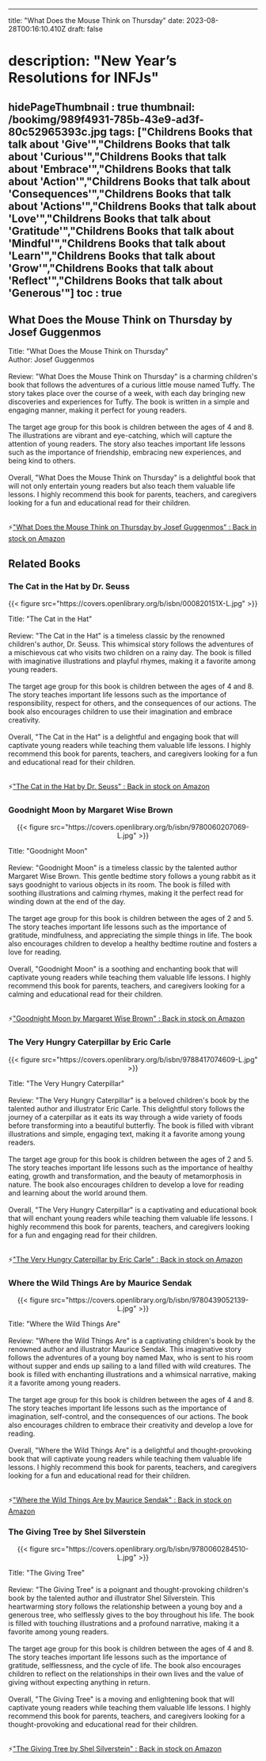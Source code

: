 
---
title: "What Does the Mouse Think on Thursday"
date: 2023-08-28T00:16:10.410Z
draft: false
# description: "New Year’s Resolutions for INFJs"
hidePageThumbnail : true
thumbnail: /bookimg/989f4931-785b-43e9-ad3f-80c52965393c.jpg
tags: ["Childrens Books that talk about 'Give'","Childrens Books that talk about 'Curious'","Childrens Books that talk about 'Embrace'","Childrens Books that talk about 'Action'","Childrens Books that talk about 'Consequences'","Childrens Books that talk about 'Actions'","Childrens Books that talk about 'Love'","Childrens Books that talk about 'Gratitude'","Childrens Books that talk about 'Mindful'","Childrens Books that talk about 'Learn'","Childrens Books that talk about 'Grow'","Childrens Books that talk about 'Reflect'","Childrens Books that talk about 'Generous'"]
toc : true
---
## What Does the Mouse Think on Thursday by Josef Guggenmos

Title: "What Does the Mouse Think on Thursday"</br>
Author: Josef Guggenmos</br></br>
Review: "What Does the Mouse Think on Thursday" is a charming children's book that follows the adventures of a curious little mouse named Tuffy. The story takes place over the course of a week, with each day bringing new discoveries and experiences for Tuffy. The book is written in a simple and engaging manner, making it perfect for young readers.</br></br>
The target age group for this book is children between the ages of 4 and 8. The illustrations are vibrant and eye-catching, which will capture the attention of young readers. The story also teaches important life lessons such as the importance of friendship, embracing new experiences, and being kind to others.</br></br>
Overall, "What Does the Mouse Think on Thursday" is a delightful book that will not only entertain young readers but also teach them valuable life lessons. I highly recommend this book for parents, teachers, and caregivers looking for a fun and educational read for their children.</br></br>

<p>⚡<a id="aflink" href="https://www.amazon.com/gp/search?ie=UTF8&tag=klayu00-20&linkCode=ur2&linkId=6639bed89a8ad8dd2705e40644eb43d3&camp=1789&creative=9325&index=books&keywords=What Does the Mouse Think on Thursday by Josef Guggenmos" class="one" target="_blank" title='"What Does the Mouse Think on Thursday by Josef Guggenmos" : Back in stock on Amazon'>"What Does the Mouse Think on Thursday by Josef Guggenmos" : Back in stock on Amazon</a></p>

## Related Books
### The Cat in the Hat by Dr. Seuss
<center>
{{< figure src="https://covers.openlibrary.org/b/isbn/000820151X-L.jpg" >}}
</center>

Title: "The Cat in the Hat"</br></br>
Review: "The Cat in the Hat" is a timeless classic by the renowned children's author, Dr. Seuss. This whimsical story follows the adventures of a mischievous cat who visits two children on a rainy day. The book is filled with imaginative illustrations and playful rhymes, making it a favorite among young readers.</br></br>
The target age group for this book is children between the ages of 4 and 8. The story teaches important life lessons such as the importance of responsibility, respect for others, and the consequences of our actions. The book also encourages children to use their imagination and embrace creativity.</br></br>
Overall, "The Cat in the Hat" is a delightful and engaging book that will captivate young readers while teaching them valuable life lessons. I highly recommend this book for parents, teachers, and caregivers looking for a fun and educational read for their children.</br></br>

<p>⚡<a id="aflink" href="https://www.amazon.com/gp/search?ie=UTF8&tag=klayu00-20&linkCode=ur2&linkId=6639bed89a8ad8dd2705e40644eb43d3&camp=1789&creative=9325&index=books&keywords=The Cat in the Hat by Dr. Seuss" class="one" target="_blank" title='"The Cat in the Hat by Dr. Seuss" : Back in stock on Amazon'>"The Cat in the Hat by Dr. Seuss" : Back in stock on Amazon</a></p>

### Goodnight Moon by Margaret Wise Brown
<center>
{{< figure src="https://covers.openlibrary.org/b/isbn/9780060207069-L.jpg" >}}
</center>

Title: "Goodnight Moon"</br></br>
Review: "Goodnight Moon" is a timeless classic by the talented author Margaret Wise Brown. This gentle bedtime story follows a young rabbit as it says goodnight to various objects in its room. The book is filled with soothing illustrations and calming rhymes, making it the perfect read for winding down at the end of the day.</br></br>
The target age group for this book is children between the ages of 2 and 5. The story teaches important life lessons such as the importance of gratitude, mindfulness, and appreciating the simple things in life. The book also encourages children to develop a healthy bedtime routine and fosters a love for reading.</br></br>
Overall, "Goodnight Moon" is a soothing and enchanting book that will captivate young readers while teaching them valuable life lessons. I highly recommend this book for parents, teachers, and caregivers looking for a calming and educational read for their children.</br></br>

<p>⚡<a id="aflink" href="https://www.amazon.com/gp/search?ie=UTF8&tag=klayu00-20&linkCode=ur2&linkId=6639bed89a8ad8dd2705e40644eb43d3&camp=1789&creative=9325&index=books&keywords=Goodnight Moon by Margaret Wise Brown" class="one" target="_blank" title='"Goodnight Moon by Margaret Wise Brown" : Back in stock on Amazon'>"Goodnight Moon by Margaret Wise Brown" : Back in stock on Amazon</a></p>

### The Very Hungry Caterpillar by Eric Carle
<center>
{{< figure src="https://covers.openlibrary.org/b/isbn/9788417074609-L.jpg" >}}
</center>

Title: "The Very Hungry Caterpillar"</br></br>
Review: "The Very Hungry Caterpillar" is a beloved children's book by the talented author and illustrator Eric Carle. This delightful story follows the journey of a caterpillar as it eats its way through a wide variety of foods before transforming into a beautiful butterfly. The book is filled with vibrant illustrations and simple, engaging text, making it a favorite among young readers.</br></br>
The target age group for this book is children between the ages of 2 and 5. The story teaches important life lessons such as the importance of healthy eating, growth and transformation, and the beauty of metamorphosis in nature. The book also encourages children to develop a love for reading and learning about the world around them.</br></br>
Overall, "The Very Hungry Caterpillar" is a captivating and educational book that will enchant young readers while teaching them valuable life lessons. I highly recommend this book for parents, teachers, and caregivers looking for a fun and engaging read for their children.</br></br>

<p>⚡<a id="aflink" href="https://www.amazon.com/gp/search?ie=UTF8&tag=klayu00-20&linkCode=ur2&linkId=6639bed89a8ad8dd2705e40644eb43d3&camp=1789&creative=9325&index=books&keywords=The Very Hungry Caterpillar by Eric Carle" class="one" target="_blank" title='"The Very Hungry Caterpillar by Eric Carle" : Back in stock on Amazon'>"The Very Hungry Caterpillar by Eric Carle" : Back in stock on Amazon</a></p>

### Where the Wild Things Are by Maurice Sendak
<center>
{{< figure src="https://covers.openlibrary.org/b/isbn/9780439052139-L.jpg" >}}
</center>

Title: "Where the Wild Things Are"</br></br>
Review: "Where the Wild Things Are" is a captivating children's book by the renowned author and illustrator Maurice Sendak. This imaginative story follows the adventures of a young boy named Max, who is sent to his room without supper and ends up sailing to a land filled with wild creatures. The book is filled with enchanting illustrations and a whimsical narrative, making it a favorite among young readers.</br></br>
The target age group for this book is children between the ages of 4 and 8. The story teaches important life lessons such as the importance of imagination, self-control, and the consequences of our actions. The book also encourages children to embrace their creativity and develop a love for reading.</br></br>
Overall, "Where the Wild Things Are" is a delightful and thought-provoking book that will captivate young readers while teaching them valuable life lessons. I highly recommend this book for parents, teachers, and caregivers looking for a fun and educational read for their children.</br></br>

<p>⚡<a id="aflink" href="https://www.amazon.com/gp/search?ie=UTF8&tag=klayu00-20&linkCode=ur2&linkId=6639bed89a8ad8dd2705e40644eb43d3&camp=1789&creative=9325&index=books&keywords=Where the Wild Things Are by Maurice Sendak" class="one" target="_blank" title='"Where the Wild Things Are by Maurice Sendak" : Back in stock on Amazon'>"Where the Wild Things Are by Maurice Sendak" : Back in stock on Amazon</a></p>

### The Giving Tree by Shel Silverstein
<center>
{{< figure src="https://covers.openlibrary.org/b/isbn/9780060284510-L.jpg" >}}
</center>

Title: "The Giving Tree"</br></br>
Review: "The Giving Tree" is a poignant and thought-provoking children's book by the talented author and illustrator Shel Silverstein. This heartwarming story follows the relationship between a young boy and a generous tree, who selflessly gives to the boy throughout his life. The book is filled with touching illustrations and a profound narrative, making it a favorite among young readers.</br></br>
The target age group for this book is children between the ages of 4 and 8. The story teaches important life lessons such as the importance of gratitude, selflessness, and the cycle of life. The book also encourages children to reflect on the relationships in their own lives and the value of giving without expecting anything in return.</br></br>
Overall, "The Giving Tree" is a moving and enlightening book that will captivate young readers while teaching them valuable life lessons. I highly recommend this book for parents, teachers, and caregivers looking for a thought-provoking and educational read for their children.</br></br>

<p>⚡<a id="aflink" href="https://www.amazon.com/gp/search?ie=UTF8&tag=klayu00-20&linkCode=ur2&linkId=6639bed89a8ad8dd2705e40644eb43d3&camp=1789&creative=9325&index=books&keywords=The Giving Tree by Shel Silverstein" class="one" target="_blank" title='"The Giving Tree by Shel Silverstein" : Back in stock on Amazon'>"The Giving Tree by Shel Silverstein" : Back in stock on Amazon</a></p>
